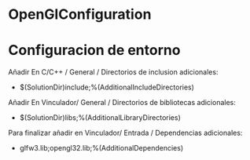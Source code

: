 # OpenGlConfiguration

# Configuracion de entorno 

Añadir En C/C++ / General / Directorios de inclusion adicionales: 

- $(SolutionDir)include\;%(AdditionalIncludeDirectories)

Añadir En Vinculador/ General / Directorios de bibliotecas adicionales: 

- $(SolutionDir)libs\;%(AdditionalLibraryDirectories)

Para finalizar añadir en  Vinculador/ Entrada / Dependencias adicionales:

- glfw3.lib;opengl32.lib;%(AdditionalDependencies)

